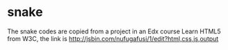 # snake
The snake codes are copied from a project in an Edx course Learn HTML5 from W3C, the link is http://jsbin.com/nufugafusi/1/edit?html,css,js,output
